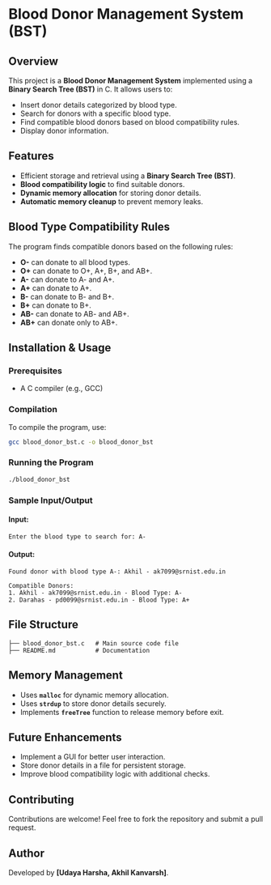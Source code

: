 # Blood Donor Management System (BST)

## Overview
This project is a **Blood Donor Management System** implemented using a **Binary Search Tree (BST)** in C. It allows users to:

- Insert donor details categorized by blood type.
- Search for donors with a specific blood type.
- Find compatible blood donors based on blood compatibility rules.
- Display donor information.

## Features
- Efficient storage and retrieval using a **Binary Search Tree (BST)**.
- **Blood compatibility logic** to find suitable donors.
- **Dynamic memory allocation** for storing donor details.
- **Automatic memory cleanup** to prevent memory leaks.

## Blood Type Compatibility Rules
The program finds compatible donors based on the following rules:

- **O-** can donate to all blood types.
- **O+** can donate to O+, A+, B+, and AB+.
- **A-** can donate to A- and A+.
- **A+** can donate to A+.
- **B-** can donate to B- and B+.
- **B+** can donate to B+.
- **AB-** can donate to AB- and AB+.
- **AB+** can donate only to AB+.

## Installation & Usage

### Prerequisites
- A C compiler (e.g., GCC)

### Compilation
To compile the program, use:
```bash
gcc blood_donor_bst.c -o blood_donor_bst
```

### Running the Program
```bash
./blood_donor_bst
```

### Sample Input/Output
#### Input:
```
Enter the blood type to search for: A-
```

#### Output:
```
Found donor with blood type A-: Akhil - ak7099@srnist.edu.in

Compatible Donors:
1. Akhil - ak7099@srnist.edu.in - Blood Type: A-
2. Darahas - pd0099@srnist.edu.in - Blood Type: A+
```

## File Structure
```
├── blood_donor_bst.c   # Main source code file
├── README.md           # Documentation
```

## Memory Management
- Uses **`malloc`** for dynamic memory allocation.
- Uses **`strdup`** to store donor details securely.
- Implements **`freeTree`** function to release memory before exit.

## Future Enhancements
- Implement a GUI for better user interaction.
- Store donor details in a file for persistent storage.
- Improve blood compatibility logic with additional checks.

## Contributing
Contributions are welcome! Feel free to fork the repository and submit a pull request.



## Author
Developed by **[Udaya Harsha, Akhil Kanvarsh]**.

